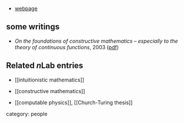 
* [webpage](http://fwaaldijk.wordpress.com)

## some writings

* _On the foundations of constructive mathematics – especially to the theory of continuous functions_, 2003 ([pdf](http://www.fwaaldijk.nl/foundations+of+constructive+mathematics.pdf))

## Related $n$Lab entries

* [[intuitionistic mathematics]]

* [[constructive mathematics]]

* [[computable physics]], [[Church-Turing thesis]]

category: people
